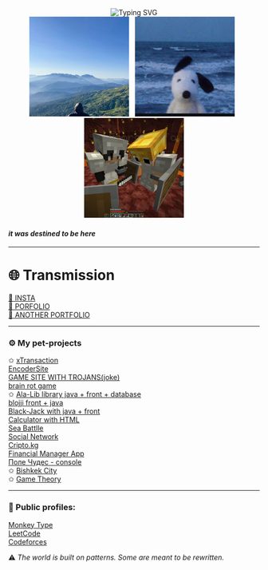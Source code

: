 <div align="center">
  <img src="https://readme-typing-svg.herokuapp.com?font=Orbitron&size=22&duration=3000&color=F7B93E&center=true&vCenter=true&lines=Hi,+my+name+is+Eldar;Exploring+the+IT+universe" alt="Typing SVG" />
</div>   
<div align="center">
  <img src="https://github.com/eldar-05/justcoolpic/blob/main/photo1.jpg" width="200" />
  &nbsp;
  <img src="https://raw.githubusercontent.com/eldar-05/justcoolpic/main/dar-meme.jpg" width="200" />
  &nbsp;
  <img src="https://github.com/eldar-05/justcoolpic/blob/main/screenshot.jpg" width="200" />
</div>


#### *it was destined to be here*  
---


# 🌐 Transmission  
[🔗 INSTA](https://www.instagram.com/eldar.xc/)  
[📡 PORFOLIO](https://sites.google.com/view/eldar-portfolio/home)   
[👻 ANOTHER PORTFOLIO](https://www.404media.co/)  

---
### ⚙️ My pet-projects      
✩ [xTransaction](https://eldar-05.github.io/x.transaction)  
[EncoderSite](https://eldar-05.github.io/passwordEnoderSite)  
[GAME SITE WITH TROJANS(joke)](https://eldar-05.github.io/webdesign-final)  
[brain rot game](https://eldar-05.github.io/box-sugar-crush/)  
✩ [Ala-Lib library java + front + database](https://github.com/eldar-05/alalib)  
[blojji front + java](https://github.com/eldar-05/blojji)  
[Black-Jack with java + front](https://github.com/eldar-05/blackjack2.0)  
[Calculator with HTML](https://eldar-05.github.io/calculator-project-pro/)  
[Sea Battlle](https://github.com/eldar-05/sea-battle/tree/main)  
[Social Network](https://eldar-05.github.io/bookface/)  
[Cripto.kg](https://eldar-05.github.io/cripto.kg/)  
[Financial Manager App](https://github.com/eldar-05/financeManagerApp)  
[Поле Чудес - console](https://github.com/eldar-05/polechudes)   
✩ [Bishkek City](https://eldar-05.github.io/bishkek-city/)  
✩ [Game Theory](https://github.com/eldar-05/game-theory/tree/main)  

---
### 👤 Public profiles:
[Monkey Type](https://monkeytype.com/profile/ELdar0)  
[LeetCode](https://leetcode.com/u/eldar_05)  
[Codeforces](https://codeforces.com/profile/eldar.xc)  

⚠️ *The world is built on patterns. Some are meant to be rewritten.*  
